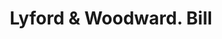 ---
doi: 10.7916/D8MW3V59
date_other: '1900'
date_other_textual: 1900-1909
form: printed ephemera
genre:
- Invoices
name:
- Lyford & Woodward
object_in_context_url: https://biggert.cul.columbia.edu/items/view/ave_biggert_00574
subject_hierarchical_geographic:
- Bangor, Maine, United States
subject_name:
- Lyford & Woodward
title: Lyford & Woodward. Bill
sort_title: Lyford & Woodward. Bill
call_number: ave_biggert_00574
coordinates:
- 44.8,-68.8
pid: ave_biggert_00574
identifiers: ave_biggert_00574
thumbnail: https://derivativo-3.library.columbia.edu/iiif/2/ldpd:343834/full/!256,256/0/native.jpg
permalink: /biggert/ave_biggert_00574/
layout: iiif-image-page
---